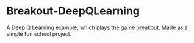 # Breakout-DeepQLearning
A Deep Q Learning example, which plays the game breakout.
Made as a simple fun school project.
